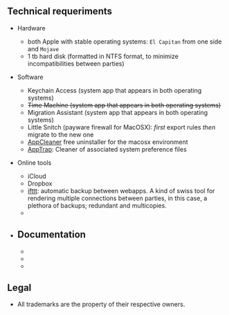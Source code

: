 ## Technical requeriments ##

* Hardware
     - both Apple with stable operating systems: `El Capitan` from one side and `Mojave`
     - 1 tb hard disk (formatted in NTFS format, to minimize incompatibilities between parties)
     
* Software
     - Keychain Access (system app that appears in both operating systems)
     - ~~Time Machine (system app that appears in both operating systems)~~
     - Migration Assistant (system app that appears in both operating systems)
     - Little Snitch (payware firewall for MacOSX): _first_ export rules _then_ migrate to the new one
     - [AppCleaner](https://freemacsoft.net/appcleaner/) free uninstaller for the macosx environment
     - [AppTrap](http://onnati.net/apptrap/): Cleaner of associated system preference files
     
* Online tools
     - iCloud
     - Dropbox
     - [ifttt](https://ifttt.com/): automatic backup between webapps. A kind of swiss tool for rendering multiple connections between parties, in this case, a plethora of backups; redundant and multicopies. 
     - 
     
* Documentation
     - 
     - 
     - 
     - 
     
## Legal ##

* All trademarks are the property of their respective owners.